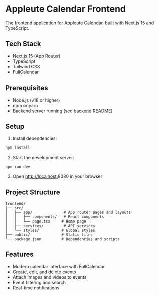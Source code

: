 # Appleute Calendar Frontend

The frontend application for Appleute Calendar, built with Next.js 15 and TypeScript.

## Tech Stack

- Next.js 15 (App Router)
- TypeScript
- Tailwind CSS
- FullCalendar

## Prerequisites

- Node.js (v18 or higher)
- npm or yarn
- Backend server running (see [backend README](../backend/README.md))

## Setup

1. Install dependencies:

```bash
npm install
```

2. Start the development server:

```bash
npm run dev
```

3. Open [http://localhost:](http://localhost:3000)8080 in your browser

## Project Structure

```
frontend/
├── src/
│   ├── app/              # App router pages and layouts
│   │   ├── components/   # React components
│   │   └── page.tsx     # Home page
│   ├── services/         # API services
│   └── styles/          # Global styles
├── public/              # Static files
└── package.json         # Dependencies and scripts
```

## Features

- Modern calendar interface with FullCalendar
- Create, edit, and delete events
- Attach images and videos to events
- Event filtering and search
- Real-time notifications

